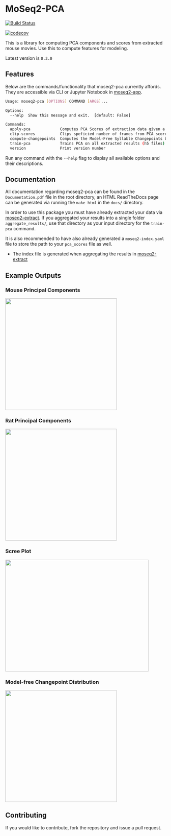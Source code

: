 # MoSeq2-PCA

[![Build Status](https://travis-ci.com/dattalab/moseq2-pca.svg?token=gvoikVySDHEmvHT7Dbed&branch=master)](https://travis-ci.com/dattalab/moseq2-pca) 

[![codecov](https://codecov.io/gh/dattalab/moseq2-pca/branch/master/graph/badge.svg?token=OLbqEbHHNP)](https://codecov.io/gh/dattalab/moseq2-pca)

This is a library for computing PCA components and scores from extracted mouse movies.  Use this to compute features for modeling.

Latest version is `0.3.0`

## Features
Below are the commands/functionality that moseq2-pca currently affords. 
They are accessible via CLI or Jupyter Notebook in [moseq2-app](https://github.com/dattalab/moseq2-app/tree/release).
```bash
Usage: moseq2-pca [OPTIONS] COMMAND [ARGS]...

Options:
  --help  Show this message and exit.  [default: False]

Commands:
  apply-pca             Computes PCA Scores of extraction data given a...
  clip-scores           Clips speficied number of frames from PCA scores at...
  compute-changepoints  Computes the Model-Free Syllable Changepoints based...
  train-pca             Trains PCA on all extracted results (h5 files) in...
  version               Print version number

```

Run any command with the `--help` flag to display all available options and their descriptions.

## Documentation

All documentation regarding moseq2-pca can be found in the `Documentation.pdf` file in the root directory,
an HTML ReadTheDocs page can be generated via running the `make html` in the `docs/` directory.

In order to use this package you must have already extracted your data via [moseq2-extract](https://github.com/dattalab/moseq2-extract).
If you aggregated your results into a single folder `aggregate_results/`, use that directory as your input directory 
for the `train-pca` command. 

It is also recommended to have also already generated a `moseq2-index.yaml` file to store the path to your `pca_scores` 
file as well.
 - The index file is generated when aggregating the results in [moseq2-extract](https://github.com/dattalab/moseq2-extract/tree/release) 

## Example Outputs

### Mouse Principal Components
<img src="https://drive.google.com/uc?export=view&id=1dX5Gpd3PKL4vfVviLeP0CqBrz9PW37Au" width=350 height=350>

### Rat Principal Components
<img src="https://drive.google.com/uc?export=view&id=1P1Yu4NbXn0m_UIB13uloXFEDEBSkXnRd" width=350 height=350>

### Scree Plot
<img src="https://drive.google.com/uc?export=view&id=12uqsBYuWCjpUQ6QrAjo35MnwYDzHqnge" width=450 height=350>

### Model-free Changepoint Distribution
<img src="https://drive.google.com/uc?export=view&id=1sMkSB34bGbOimumN6Gg1-zV2Hk98v2Zy" width=350 height=350> 

## Contributing

If you would like to contribute, fork the repository and issue a pull request.
